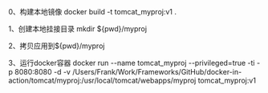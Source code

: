 0、构建本地镜像
docker build -t tomcat_myproj:v1 .

1、创建本地挂接目录
mkdir  ${pwd}/myproj


2、拷贝应用到${pwd}/myproj

3、运行docker容器
docker run --name tomcat_myproj --privileged=true -ti  -p 8080:8080 -d -v /Users/Frank/Work/Frameworks/GitHub/docker-in-action/tomcat/myproj:/usr/local/tomcat/webapps/myproj tomcat_myproj:v1


